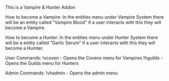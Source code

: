 This is a Vampire & Hunter Addon

How to become a Vampire:
In the entities menu under Vampire System there will be an entity called "Vampire Blood" if a user interacts with this they will become a Vampire.

How to become a Hunter:
In the entities menu under Hunter System there will be a entity called "Garlic Serum" if a user interacts with this they will become a Humter.

User Commands:
!vcoven - Opens the Covens menu for Vampires
!hguilds - Opens the Guilds menu for Hunters

Admin Commands:
!vhadmin - Opens the admin menu
